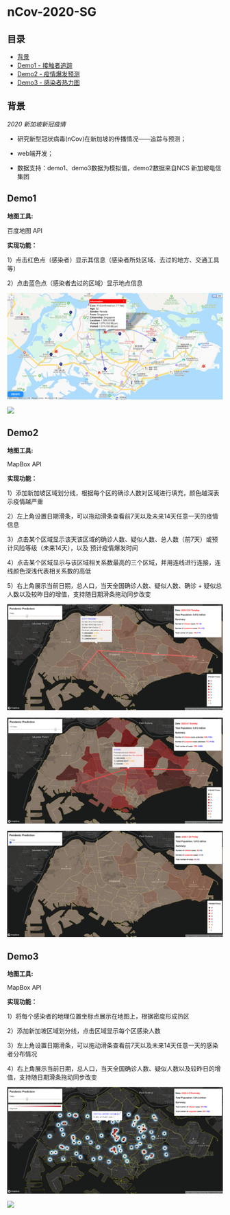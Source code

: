 # nCov-2020-SG
## 目录

- [背景](#背景)
- [Demo1 - 接触者追踪](#demo1)
- [Demo2 - 疫情爆发预测](#demo2)
- [Demo3 - 感染者热力图](#demo3)



## 背景

*2020 新加坡新冠疫情*

- 研究新型冠状病毒(nCov)在新加坡的传播情况——追踪与预测；

- web端开发；

- 数据支持：demo1、demo3数据为模拟值，demo2数据来自NCS 新加坡电信集团




## Demo1

**地图工具:** 

百度地图 API

**实现功能：**

1）点击红色点（感染者）显示其信息（感染者所处区域、去过的地方、交通工具等）

2）点击蓝色点（感染者去过的区域）显示地点信息

![](https://github.com/RainFZY/nCov-2020-SG/blob/master/images/demo1.png)

![](https://github.com/RainFZY/nCov-2020-SG/blob/master/images/demo1.gif)





## Demo2
**地图工具:** 

MapBox API

**实现功能：**

1）添加新加坡区域划分线，根据每个区的确诊人数对区域进行填充，颜色越深表示疫情越严重

2）左上角设置日期滑条，可以拖动滑条查看前7天以及未来14天任意一天的疫情信息

3）点击某个区域显示该天该区域的确诊人数、疑似人数、总人数（前7天）或预计风险等级（未来14天），以及	  预计疫情爆发时间

4）点击某个区域显示与该区域相关系数最高的三个区域，并用连线进行连接，连线颜色深浅代表相关系数的高低

5）右上角展示当前日期，总人口，当天全国确诊人数、疑似人数、确诊 + 疑似总人数以及较昨日的增值，支持随日期滑条拖动同步改变

![](https://github.com/RainFZY/nCov-2020-SG/blob/master/images/demo2_1.png)

![](https://github.com/RainFZY/nCov-2020-SG/blob/master/images/demo2_2.png)

![](https://github.com/RainFZY/nCov-2020-SG/blob/master/images/demo2.gif)




## Demo3
**地图工具:** 

MapBox API

**实现功能：**

1）将每个感染者的地理位置坐标点展示在地图上，根据密度形成热区

2）添加新加坡区域划分线，点击区域显示每个区感染人数

3）左上角设置日期滑条，可以拖动滑条查看前7天以及未来14天任意一天的感染者分布情况

4）右上角展示当前日期，总人口，当天全国确诊人数、疑似人数以及较昨日的增值，支持随日期滑条拖动同步改变

![](https://github.com/RainFZY/nCov-2020-SG/blob/master/images/demo3.png)

![](https://github.com/RainFZY/nCov-2020-SG/blob/master/images/demo3.gif)